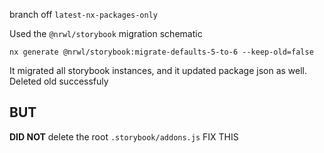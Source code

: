 branch off `latest-nx-packages-only`

Used the `@nrwl/storybook` migration schematic

```
nx generate @nrwl/storybook:migrate-defaults-5-to-6 --keep-old=false
```

It migrated all storybook instances, and it updated package json as well. Deleted old successfuly

## BUT

**DID NOT** delete the root `.storybook/addons.js`
FIX THIS
